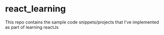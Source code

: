# react_learning
This repo contains the sample code snippets/projects that I've implemented as part of learning reactJs

